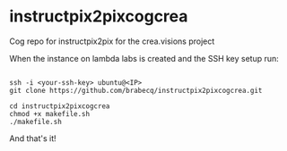 # instructpix2pixcogcrea
Cog repo for instructpix2pix for the crea.visions project


When the instance on lambda labs is created and the SSH key setup run:
```console

ssh -i <your-ssh-key> ubuntu@<IP> 
git clone https://github.com/brabecq/instructpix2pixcogcrea.git

cd instructpix2pixcogcrea
chmod +x makefile.sh
./makefile.sh
```

And that's it!
